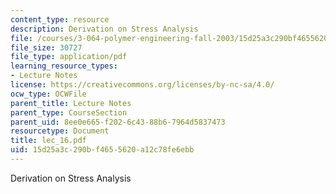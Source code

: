 ```yaml
---
content_type: resource
description: Derivation on Stress Analysis
file: /courses/3-064-polymer-engineering-fall-2003/15d25a3c290bf4655620a12c78fe6ebb_lec_16.pdf
file_size: 30727
file_type: application/pdf
learning_resource_types:
- Lecture Notes
license: https://creativecommons.org/licenses/by-nc-sa/4.0/
ocw_type: OCWFile
parent_title: Lecture Notes
parent_type: CourseSection
parent_uid: 8ee0e665-f202-6c43-88b6-7964d5837473
resourcetype: Document
title: lec_16.pdf
uid: 15d25a3c-290b-f465-5620-a12c78fe6ebb
---
```

Derivation on Stress Analysis